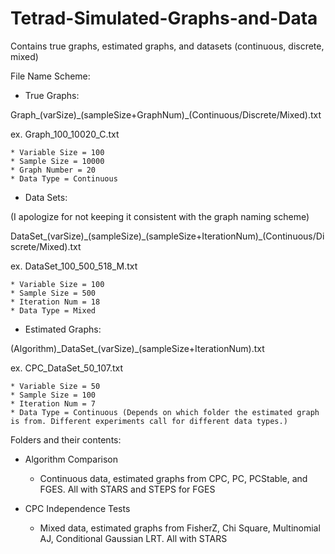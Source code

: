 # Tetrad-Simulated-Graphs-and-Data
Contains true graphs, estimated graphs, and datasets (continuous, discrete, mixed)

File Name Scheme:

- True Graphs:

Graph\_(varSize)\_(sampleSize+GraphNum)\_(Continuous/Discrete/Mixed).txt

ex. Graph_100_10020_C.txt

	* Variable Size = 100
	* Sample Size = 10000
	* Graph Number = 20
	* Data Type = Continuous

- Data Sets:

(I apologize for not keeping it consistent with the graph naming scheme)

DataSet\_(varSize)\_(sampleSize)\_(sampleSize+IterationNum)\_(Continuous/Discrete/Mixed).txt

ex. DataSet_100_500_518_M.txt
	
	* Variable Size = 100
	* Sample Size = 500
	* Iteration Num = 18
	* Data Type = Mixed
	
- Estimated Graphs:

(Algorithm)\_DataSet\_(varSize)\_(sampleSize+IterationNum).txt

ex. CPC_DataSet_50_107.txt

	* Variable Size = 50
	* Sample Size = 100
	* Iteration Num = 7
	* Data Type = Continuous (Depends on which folder the estimated graph is from. Different experiments call for different data types.)
	
	
Folders and their contents:

* Algorithm Comparison
	- Continuous data, estimated graphs from CPC, PC, PCStable, and FGES. All with STARS and STEPS for FGES
	
* CPC Independence Tests
	- Mixed data, estimated graphs from FisherZ, Chi Square, Multinomial AJ, Conditional Gaussian LRT. All with STARS
	
	
	